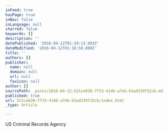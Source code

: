 ```yaml
---
inFeed: true
hasPage: true
inNav: false
inLanguage: null
starred: false
keywords: []
description: ''
datePublished: '2016-04-12T01:19:13.893Z'
dateModified: '2016-04-12T01:18:58.808Z'
title: ''
authors: []
publisher:
  name: null
  domain: null
  url: null
  favicon: null
author: []
sourcePath: _posts/2016-04-12-521ce030-7f33-41d6-a7eb-63ad339f32cb.md
published: true
url: 521ce030-7f33-41d6-a7eb-63ad339f32cb/index.html
_type: Article

---
```

US Criminal Records Agency